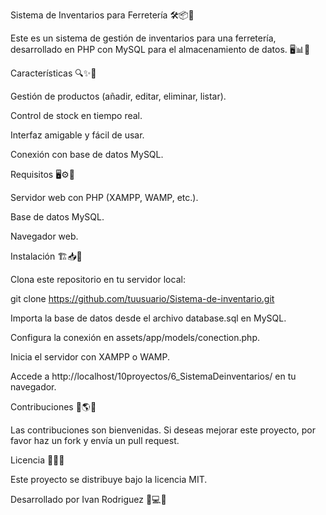 Sistema de Inventarios para Ferretería 🛠️📦💼

Este es un sistema de gestión de inventarios para una ferretería, desarrollado en PHP con MySQL para el almacenamiento de datos. 🖥️📊🔧

Características 🔍✨📌

Gestión de productos (añadir, editar, eliminar, listar).

Control de stock en tiempo real.

Interfaz amigable y fácil de usar.

Conexión con base de datos MySQL.

Requisitos 🖥️⚙️🔑

Servidor web con PHP (XAMPP, WAMP, etc.).

Base de datos MySQL.

Navegador web.


Instalación 🏗️📥🚀

Clona este repositorio en tu servidor local:

git clone https://github.com/tuusuario/Sistema-de-inventario.git

Importa la base de datos desde el archivo database.sql en MySQL.

Configura la conexión en assets/app/models/conection.php.

Inicia el servidor con XAMPP o WAMP.

Accede a http://localhost/10proyectos/6_SistemaDeinventarios/ en tu navegador.


Contribuciones 🤝🌎🚀

Las contribuciones son bienvenidas. Si deseas mejorar este proyecto, por favor haz un fork y envía un pull request.

Licencia 📜✅💡

Este proyecto se distribuye bajo la licencia MIT.

Desarrollado por Ivan Rodriguez 🎯💻🚀
